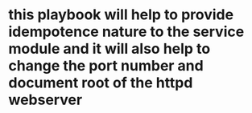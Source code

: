 # this playbook will help to provide idempotence nature to the service module and it will also help to change the port number and document root of the httpd webserver 
